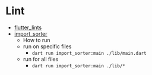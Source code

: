 # Lint

* [flutter\_lints](https://pub.dev/packages/flutter\_lints)
* [import_sorter](https://pub.dev/packages/import_sorter)
  * How to run
  * run on specific files
    * `dart run import_sorter:main ./lib/main.dart` 
  * run for all files
    * `dart run import_sorter:main ./lib/*`